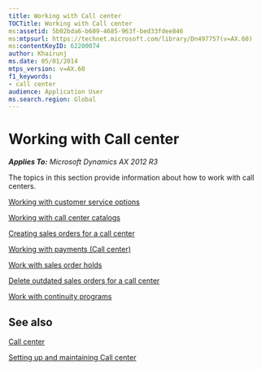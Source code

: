 ```yaml
---
title: Working with Call center
TOCTitle: Working with Call center
ms:assetid: 5b02bda6-b609-4685-963f-bed33fdee846
ms:mtpsurl: https://technet.microsoft.com/library/Dn497757(v=AX.60)
ms:contentKeyID: 62200074
author: Khairunj
ms.date: 05/01/2014
mtps_version: v=AX.60
f1_keywords:
- call center
audience: Application User
ms.search.region: Global
---
```


# Working with Call center 


_**Applies To:** Microsoft Dynamics AX 2012 R3_

The topics in this section provide information about how to work with call centers.

[Working with customer service options](working-with-customer-service-options.md)

[Working with call center catalogs](working-with-call-center-catalogs.md)

[Creating sales orders for a call center](creating-sales-orders-for-a-call-center.md)

[Working with payments (Call center)](working-with-payments-call-center.md)

[Work with sales order holds](work-with-sales-order-holds.md)

[Delete outdated sales orders for a call center](delete-outdated-sales-orders-for-a-call-center.md)

[Work with continuity programs](work-with-continuity-programs.md)

## See also

[Call center](call-center.md)

[Setting up and maintaining Call center](setting-up-and-maintaining-call-center.md)

  


